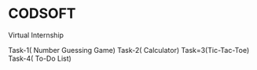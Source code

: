 # CODSOFT

Virtual Internship

Task-1( Number Guessing Game)
Task-2( Calculator)
Task=3(Tic-Tac-Toe)
Task-4( To-Do List)
